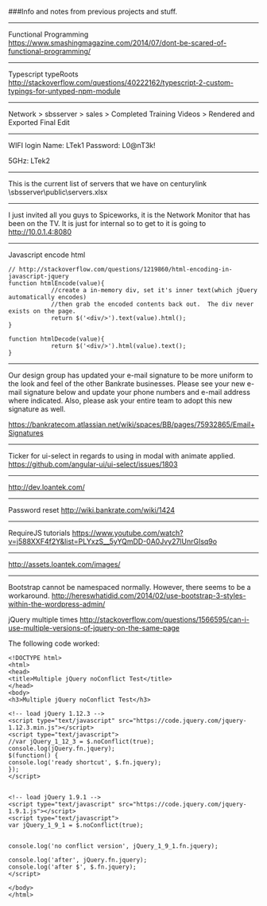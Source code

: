 ###Info and notes from previous projects and stuff.

---

Functional Programming
https://www.smashingmagazine.com/2014/07/dont-be-scared-of-functional-programming/

---

Typescript typeRoots
http://stackoverflow.com/questions/40222162/typescript-2-custom-typings-for-untyped-npm-module

---

Network > sbsserver > sales > Completed Training Videos > Rendered and Exported Final Edit

---

WIFI login
Name: LTek1
Password: L0@nT3k!

5GHz: LTek2

---

This is the current list of servers that we have on centurylink
\\sbsserver\public\servers.xlsx

---

I just invited all you guys to Spiceworks, it is the Network Monitor that has been on the TV. It is just for internal so to get to it is going to http://10.0.1.4:8080

---

Javascript encode html

```
// http://stackoverflow.com/questions/1219860/html-encoding-in-javascript-jquery
function htmlEncode(value){
            //create a in-memory div, set it's inner text(which jQuery automatically encodes)
            //then grab the encoded contents back out.  The div never exists on the page.
            return $('<div/>').text(value).html();
}

function htmlDecode(value){
            return $('<div/>').html(value).text();
}
```

---

Our design group has updated your e-mail signature to be more uniform to the look and feel of the other Bankrate businesses.  Please see your new e-mail signature below and update your phone numbers and e-mail address where indicated.  Also, please ask your entire team to adopt this new signature as well.

https://bankratecom.atlassian.net/wiki/spaces/BB/pages/75932865/Email+Signatures

---

Ticker for ui-select in regards to using in modal with animate applied.
https://github.com/angular-ui/ui-select/issues/1803

---

http://dev.loantek.com/

---

Password reset
http://wiki.bankrate.com/wiki/1424

---

RequireJS tutorials
https://www.youtube.com/watch?v=j588XXF4f2Y&list=PLYxzS__5yYQmDD-0A0Jvy27lUnrGIsq9o

---

http://assets.loantek.com/images/

---

Bootstrap cannot be namespaced normally. However, there seems to be a workaround.
http://hereswhatidid.com/2014/02/use-bootstrap-3-styles-within-the-wordpress-admin/

jQuery multiple times
http://stackoverflow.com/questions/1566595/can-i-use-multiple-versions-of-jquery-on-the-same-page


The following code worked:

```
<!DOCTYPE html>
<html>
<head>
<title>Multiple jQuery noConflict Test</title>
</head>
<body>
<h3>Multiple jQuery noConflict Test</h3>

<!-- load jQuery 1.12.3 -->
<script type="text/javascript" src="https://code.jquery.com/jquery-1.12.3.min.js"></script>
<script type="text/javascript">
//var jQuery_1_12_3 = $.noConflict(true);
console.log(jQuery.fn.jquery);
$(function() {
console.log('ready shortcut', $.fn.jquery);
});
</script>


<!-- load jQuery 1.9.1 -->
<script type="text/javascript" src="https://code.jquery.com/jquery-1.9.1.js"></script>
<script type="text/javascript">
var jQuery_1_9_1 = $.noConflict(true);


console.log('no conflict version', jQuery_1_9_1.fn.jquery);

console.log('after', jQuery.fn.jquery);
console.log('after $', $.fn.jquery);
</script>

</body>
</html>
```
